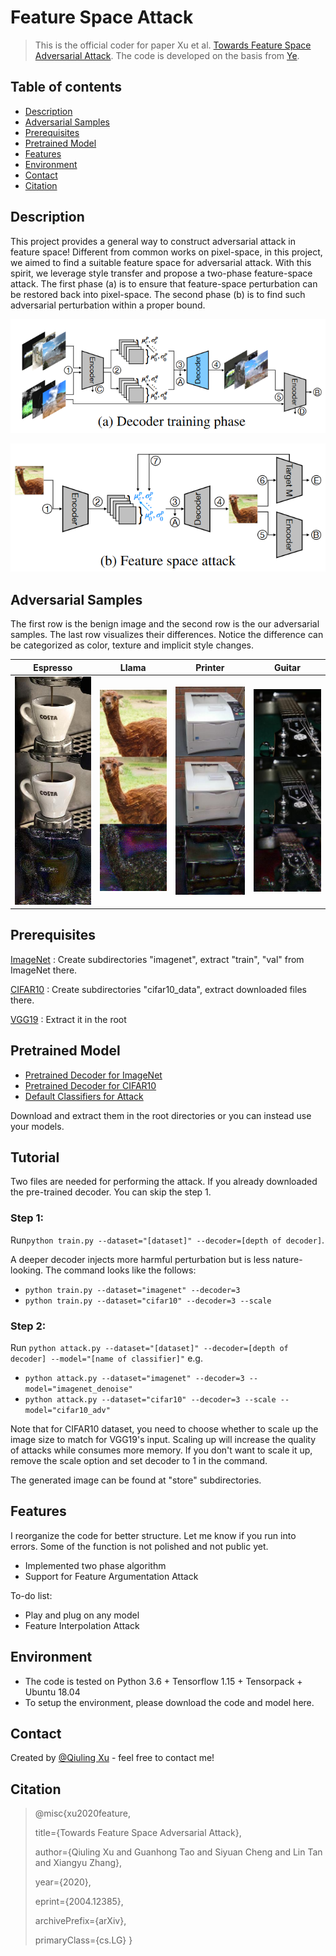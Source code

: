 # Feature Space Attack
> This is the official coder for paper  Xu et al. [Towards Feature Space Adversarial Attack](https://arxiv.org/abs/2004.12385). The code is developed on the basis from [Ye](https://github.com/elleryqueenhomels/arbitrary_style_transfer).

## Table of contents
* [Description](#description)
* [Adversarial Samples](#Adversarial-Samples)
* [Prerequisites](#Prerequisites)
* [Pretrained Model](#Pretrained-Model)
* [Features](#features)
* [Environment](#Environment)
* [Contact](#contact)
* [Citation](#Citation)

## Description
This project provides a general way to construct adversarial attack in feature space! Different from common works on pixel-space, in this project, we aimed to find a suitable feature space for adversarial attack.  With this spirit, we leverage style transfer and propose a two-phase feature-space attack. The first phase (a) is to ensure that feature-space perturbation can be restored back into pixel-space. The second phase (b) is to find such adversarial perturbation within a proper bound. 

![Training Phase](./samples/training_phase.PNG)

![Training Phase](./samples/attacking_phase.PNG)

## Adversarial Samples

The first row is the benign image and the second row is the our adversarial samples. The last row visualizes their differences. Notice the difference can be categorized as color, texture and implicit style changes.

|          Espresso           |          Llama           | Printer                    | Guitar                             |
| :-------------------------: | :----------------------: | -------------------------- | ---------------------------------- |
| ![](./samples/espresso.jpg) | ![](./samples/llama.jpg) | ![](./samples/printer.jpg) | ![](./samples/electric_guitar.jpg) |

## Prerequisites
[ImageNet](http://www.image-net.org/) : Create subdirectories "imagenet", extract "train", "val" from ImageNet there.

[CIFAR10](https://www.cs.toronto.edu/~kriz/cifar.html) : Create subdirectories "cifar10_data", extract downloaded files there.

[VGG19]( https://qiulingxu-public.s3.us-east-2.amazonaws.com/FSA/vgg19_normalised.zip) : Extract it in the root

## Pretrained Model

- [Pretrained Decoder for ImageNet](https://qiulingxu-public.s3.us-east-2.amazonaws.com/FSA/Imagenet_Decoder.zip)
- [Pretrained Decoder for CIFAR10](https://qiulingxu-public.s3.us-east-2.amazonaws.com/FSA/CIFAR10_Decoder.zip) 
- [Default Classifiers for Attack](https://qiulingxu-public.s3.us-east-2.amazonaws.com/FSA/Classifiers.zip)

 Download and extract them in the root directories or you can instead use your models.

## Tutorial

Two files are needed for performing the attack. If you already downloaded the pre-trained decoder. You can skip the step 1.

### Step 1: 

Run`python train.py --dataset="[dataset]" --decoder=[depth of decoder]`. 

A deeper decoder injects more harmful perturbation but is less nature-looking. The command looks like the follows: 

- `python train.py --dataset="imagenet" --decoder=3` 
- `python train.py --dataset="cifar10" --decoder=3 --scale`

### Step 2:

 Run  `python attack.py --dataset="[dataset]" --decoder=[depth of decoder] --model="[name of classifier]"` e.g.  

- `python attack.py --dataset="imagenet" --decoder=3 --model="imagenet_denoise"` 
- `python attack.py --dataset="cifar10" --decoder=3 --scale --model="cifar10_adv"`

Note that for CIFAR10 dataset, you need to choose whether to scale up the image size to match for VGG19's input.  Scaling up will increase the quality of attacks while consumes more memory. If you don't want to scale it up, remove the scale option and set decoder to 1 in the command.

The generated image can be found at "store" subdirectories.

## Features
I reorganize the code for better structure. Let me know if you run into errors. Some of the function is not polished and not public yet.

* Implemented two phase algorithm
* Support for Feature Argumentation Attack

To-do list:
* Play and plug on any model
* Feature Interpolation Attack 

## Environment

- The code is tested on Python 3.6 + Tensorflow 1.15 + Tensorpack + Ubuntu 18.04
- To setup the environment, please download the code and model here.

## Contact
Created by [@Qiuling Xu](https://www.cs.purdue.edu/homes/xu1230/) - feel free to contact me!

## Citation

>@misc{xu2020feature,
>
>title={Towards Feature Space Adversarial Attack}, 
>
>author={Qiuling Xu and Guanhong Tao and Siyuan Cheng and Lin Tan and Xiangyu Zhang},
>
>year={2020},
>
>eprint={2004.12385},
>
>archivePrefix={arXiv},
>
>primaryClass={cs.LG}
>}